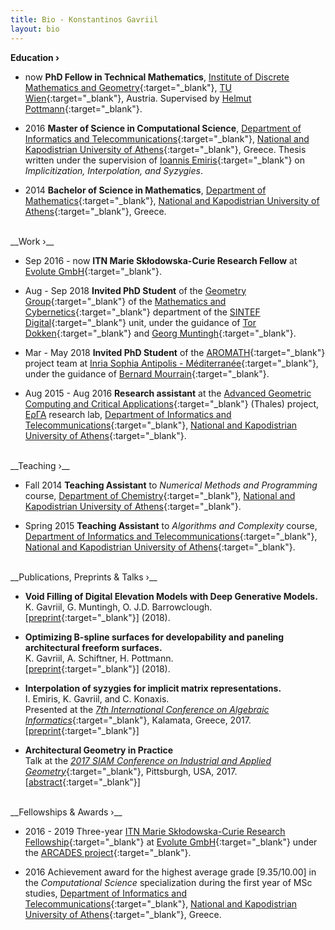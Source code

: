 ```yaml
---
title: Bio - Konstantinos Gavriil
layout: bio
---
```


__Education &rsaquo;__

- <span class="darkdate">now</span> __PhD Fellow in Technical Mathematics__, [Institute of Discrete Mathematics and Geometry](http://www.dmg.tuwien.ac.at/){:target="_blank"}, [TU Wien](https://www.tuwien.ac.at/en/){:target="_blank"}, Austria. Supervised by [Helmut Pottmann](http://www.dmg.tuwien.ac.at/pottmann/){:target="_blank"}.

- <span class="darkdate">2016</span> __Master of Science in Computational Science__, [Department of Informatics and Telecommunications](http://www.di.uoa.gr/eng){:target="_blank"}, [National and Kapodistrian University of Athens](http://en.uoa.gr/){:target="_blank"}, Greece. Thesis written under the supervision of [Ioannis Emiris](http://cgi.di.uoa.gr/~emiris/index-eng.html){:target="_blank"} on *Implicitization, Interpolation, and Syzygies*.

- <span class="darkdate">2014</span> __Bachelor of Science in Mathematics__, [Department of Mathematics](http://noether.math.uoa.gr/){:target="_blank"}, [National and Kapodistrian University of Athens](http://en.uoa.gr/){:target="_blank"}, Greece.

<br>
__Work &rsaquo;__

- <span class="darkdate">Sep 2016 - now</span> __ITN Marie Skłodowska-Curie Research Fellow__ at [Evolute GmbH](https://www.evolute.at/){:target="_blank"}.

- <span class="darkdate">Aug - Sep 2018</span> __Invited PhD Student__ of the [Geometry Group](https://www.sintef.no/en/digital/applied-mathematics/geometry/){:target="_blank"} of the [Mathematics and Cybernetics](https://www.sintef.no/en/digital/applied-mathematics/){:target="_blank"} department of the [SINTEF Digital](https://www.sintef.no/en/digital/){:target="_blank"} unit, under the guidance of [Tor Dokken](https://www.sintef.no/en/all-employees/employee/?empId=462){:target="_blank"} and [Georg Muntingh](https://www.sintef.no/en/all-employees/employee/?empId=4910){:target="_blank"}.

- <span class="darkdate">Mar - May 2018</span> __Invited PhD Student__ of the [AROMATH](https://team.inria.fr/aromath/){:target="_blank"} project team at [Inria Sophia Antipolis - Méditerranée](https://www.inria.fr/en/centre/sophia){:target="_blank"}, under the guidance of [Bernard Mourrain](http://www-sop.inria.fr/members/Bernard.Mourrain/){:target="_blank"}.

- <span class="darkdate">Aug 2015 - Aug 2016</span> __Research assistant__ at the [Advanced Geometric Computing and Critical Applications](http://geomcomp.di.uoa.gr/){:target="_blank"} (Thales) project, [ΕρΓΑ](http://erga.di.uoa.gr/) research lab, [Department of Informatics and Telecommunications](http://www.di.uoa.gr/eng){:target="_blank"}, [National and Kapodistrian University of Athens](http://en.uoa.gr/){:target="_blank"}.

<br>
__Teaching &rsaquo;__

- <span class="darkdate">Fall 2014</span> __Teaching Assistant__ to *Numerical Methods and Programming* course, [Department of Chemistry](http://www.chem.uoa.gr/){:target="_blank"}, [National and Kapodistrian University of Athens](http://en.uoa.gr/){:target="_blank"}.

- <span class="darkdate">Spring 2015</span> __Teaching Assistant__ to *Algorithms and Complexity* course, [Department of Informatics and Telecommunications](http://www.di.uoa.gr/eng){:target="_blank"}, [National and Kapodistrian University of Athens](http://en.uoa.gr/){:target="_blank"}.

<br>
__Publications, Preprints & Talks &rsaquo;__

- __Void Filling of Digital Elevation Models with Deep Generative Models.__<br>
K. Gavriil, G. Muntingh, O. J.D. Barrowclough.<br>[[preprint](https://arxiv.org/abs/1811.12693){:target="_blank"}] (2018).

- __Optimizing B-spline surfaces for developability and paneling architectural freeform surfaces.__<br>
K. Gavriil, A. Schiftner, H. Pottmann.<br>[[preprint](https://arxiv.org/abs/1808.07560){:target="_blank"}] (2018).

- __Interpolation of syzygies for implicit matrix representations.__<br>
I. Emiris, K. Gavriil, and C. Konaxis.<br>
Presented at the [*7th International Conference on Algebraic Informatics*](http://www.cargo.wlu.ca/CAI2017/){:target="_blank"}, Kalamata, Greece, 2017. [[preprint](https://hal.inria.fr/hal-01421866){:target="_blank"}]

- __Architectural Geometry in Practice__<br>
Talk at the [*2017 SIAM Conference on Industrial and Applied Geometry*](http://www.siam.org/meetings/gd17/){:target="_blank"}, Pittsburgh, USA, 2017. [[abstract](http://meetings.siam.org/sess/dsp_talk.cfm?p=87538){:target="_blank"}]

<br>
__Fellowships & Awards &rsaquo;__

- <span class="darkdate">2016 - 2019</span> Three-year [ITN Marie Skłodowska-Curie Research Fellowship](http://cordis.europa.eu/project/rcn/198309_en.html){:target="_blank"} at [Evolute GmbH](https://www.evolute.at/){:target="_blank"} under the [ARCADES project](http://arcades-network.eu/){:target="_blank"}.  

- <span class="darkdate">2016</span> Achievement award for the highest average grade [9.35/10.00] in the *Computational Science* specialization during the first year of MSc studies, [Department of Informatics and Telecommunications](http://www.di.uoa.gr/eng){:target="_blank"}, [National and Kapodistrian University of Athens](http://en.uoa.gr/){:target="_blank"}, Greece.
